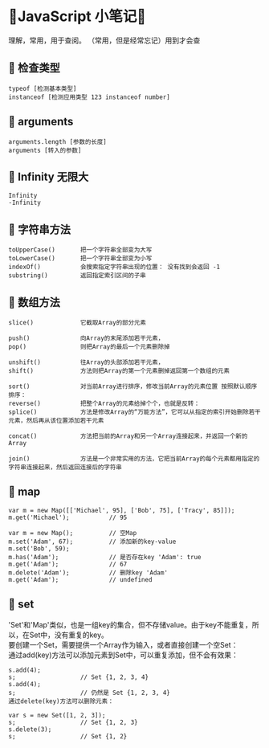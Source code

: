 # 🍓JavaScript 小笔记🍓

理解，常用，用于查阅。 （常用，但是经常忘记）用到才会查

## 🔵 检查类型

    typeof [检测基本类型]
    instanceof [检测应用类型 123 instanceof number]

## 🔵 arguments

    arguments.length [参数的长度]
    arguments [转入的参数]
## 🔵 Infinity 无限大

    Infinity
    -Infinity

## 🔵 字符串方法

    toUpperCase()       把一个字符串全部变为大写
    toLowerCase()       把一个字符串全部变为小写
    indexOf()           会搜索指定字符串出现的位置： 没有找到会返回 -1 
    substring()         返回指定索引区间的子串

## 🔵 数组方法

    slice()             它截取Array的部分元素

    push()              向Array的末尾添加若干元素，
    pop()               则把Array的最后一个元素删除掉

    unshift()           往Array的头部添加若干元素，
    shift()             方法则把Array的第一个元素删掉返回第一个数组的元素

    sort()              对当前Array进行排序，修改当前Array的元素位置 按照默认顺序排序：
    reverse()           把整个Array的元素给掉个个，也就是反转：
    splice()            方法是修改Array的“万能方法”，它可以从指定的索引开始删除若干元素，然后再从该位置添加若干元素

    concat()            方法把当前的Array和另一个Array连接起来，并返回一个新的Array

    join()              方法是一个非常实用的方法，它把当前Array的每个元素都用指定的字符串连接起来，然后返回连接后的字符串

## 🔵 map

    var m = new Map([['Michael', 95], ['Bob', 75], ['Tracy', 85]]);
    m.get('Michael');           // 95

    var m = new Map();          // 空Map
    m.set('Adam', 67);          // 添加新的key-value
    m.set('Bob', 59);
    m.has('Adam');              // 是否存在key 'Adam': true
    m.get('Adam');              // 67
    m.delete('Adam');           // 删除key 'Adam'
    m.get('Adam');              // undefined

## 🔵 set

'Set'和'Map'类似，也是一组key的集合，但不存储value。由于key不能重复，所以，在Set中，没有重复的key。  
要创建一个Set，需要提供一个Array作为输入，或者直接创建一个空Set：  
通过add(key)方法可以添加元素到Set中，可以重复添加，但不会有效果：

    s.add(4);
    s;                  // Set {1, 2, 3, 4}
    s.add(4);
    s;                  // 仍然是 Set {1, 2, 3, 4}
    通过delete(key)方法可以删除元素：

    var s = new Set([1, 2, 3]);
    s;                  // Set {1, 2, 3}
    s.delete(3);
    s;                  // Set {1, 2}



